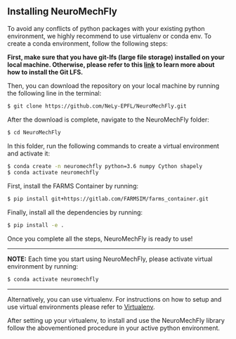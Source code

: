 ## Installing NeuroMechFly
To avoid any conflicts of python packages with your existing python environment, we highly recommend to use virtualenv or conda env. To create a conda environment, follow the following steps: 

**First, make sure that you have git-lfs (large file storage) installed on your local machine. Otherwise, please refer to this [link](https://github.com/git-lfs/git-lfs) to learn more about how to install the Git LFS.**

Then, you can download the repository on your local machine by running the following line in the terminal:
```bash
$ git clone https://github.com/NeLy-EPFL/NeuroMechFly.git
```
After the download is complete, navigate to the NeuroMechFly folder:
```bash
$ cd NeuroMechFly
```
In this folder, run the following commands to create a virtual environment and activate it:
```bash
$ conda create -n neuromechfly python=3.6 numpy Cython shapely
$ conda activate neuromechfly
```
First, install the FARMS Container by running:
```bash
$ pip install git+https://gitlab.com/FARMSIM/farms_container.git
```
Finally, install all the dependencies by running:
```bash
$ pip install -e .
```
Once you complete all the steps, NeuroMechFly is ready to use!

---
**NOTE:**
Each time you start using NeuroMechFly, please activate virtual environment by running: 
```bash
$ conda activate neuromechfly
```

---
Alternatively, you can use virtualenv. For instructions on how to setup and use virtual environments please refer to [Virtualenv](https://realpython.com/python-virtual-environments-a-primer).

After setting up your virtualenv, to install and use the NeuroMechFly library follow the abovementioned procedure in your active python environment.
